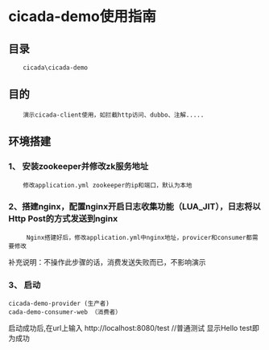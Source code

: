 # cicada-demo使用指南

## 目录 
        cicada\cicada-demo
## 目的
        演示cicada-client使用，如拦截http访问、dubbo、注解.....
## 环境搭建
### 1、  安装zookeeper并修改zk服务地址
        修改application.yml zookeeper的ip和端口，默认为本地
### 2、搭建nginx，配置nginx开启日志收集功能（LUA_JIT），日志将以Http Post的方式发送到nginx
         Nginx搭建好后，修改application.yml中nginx地址，provicer和consumer都需要修改
   补充说明：不操作此步骤的话，消费发送失败而已，不影响演示
### 3、  启动       
    cicada-demo-provider (生产者)
    cada-demo-consumer-web （消费者）
   启动成功后,在url上输入
   http://localhost:8080/test   //普通测试
   显示Hello test即为成功 